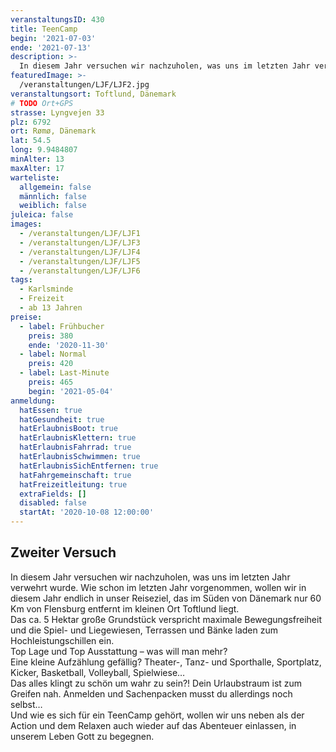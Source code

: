 ```yaml
---
veranstaltungsID: 430
title: TeenCamp
begin: '2021-07-03'
ende: '2021-07-13'
description: >-
  In diesem Jahr versuchen wir nachzuholen, was uns im letzten Jahr verwehrt wurde. Wie schon im letzten Jahr vorgenommen, wollen wir in diesem Jahr endlich in unser Reiseziel, das im Süden von Dänemark nur 60 Km von Flensburg entfernt im kleinen Ort Toftlund liegt.
featuredImage: >-
  /veranstaltungen/LJF/LJF2.jpg
veranstaltungsort: Toftlund, Dänemark
# TODO Ort+GPS
strasse: Lyngvejen 33
plz: 6792
ort: Rømø, Dänemark
lat: 54.5
long: 9.9484807
minAlter: 13
maxAlter: 17
warteliste:
  allgemein: false
  männlich: false
  weiblich: false
juleica: false
images:
  - /veranstaltungen/LJF/LJF1
  - /veranstaltungen/LJF/LJF3
  - /veranstaltungen/LJF/LJF4
  - /veranstaltungen/LJF/LJF5
  - /veranstaltungen/LJF/LJF6
tags:
  - Karlsminde
  - Freizeit
  - ab 13 Jahren
preise:
  - label: Frühbucher
    preis: 380
    ende: '2020-11-30'
  - label: Normal
    preis: 420
  - label: Last-Minute
    preis: 465
    begin: '2021-05-04'
anmeldung:
  hatEssen: true
  hatGesundheit: true
  hatErlaubnisBoot: true
  hatErlaubnisKlettern: true
  hatErlaubnisFahrrad: true
  hatErlaubnisSchwimmen: true
  hatErlaubnisSichEntfernen: true
  hatFahrgemeinschaft: true
  hatFreizeitleitung: true
  extraFields: []
  disabled: false
  startAt: '2020-10-08 12:00:00'
---
```


## Zweiter Versuch

In diesem Jahr versuchen wir nachzuholen, was uns im letzten Jahr verwehrt wurde. Wie schon im letzten Jahr vorgenommen, wollen wir in diesem Jahr endlich in unser Reiseziel, das im Süden von Dänemark nur 60 Km von Flensburg entfernt im kleinen Ort Toftlund liegt.  
Das ca. 5 Hektar große Grundstück verspricht maximale Bewegungsfreiheit und die Spiel- und Liegewiesen, Terrassen und Bänke laden zum Hochleistungschillen ein.  
Top Lage und Top Ausstattung – was will man mehr?  
Eine kleine Aufzählung gefällig? Theater-, Tanz- und Sporthalle, Sportplatz, Kicker, Basketball, Volleyball, Spielwiese…  
Das alles klingt zu schön um wahr zu sein?! Dein Urlaubstraum ist zum Greifen nah. Anmelden und Sachenpacken musst du allerdings noch selbst…  
Und wie es sich für ein TeenCamp gehört, wollen wir uns neben als der Action und dem Relaxen auch wieder auf das Abenteuer einlassen, in unserem Leben Gott zu begegnen.
